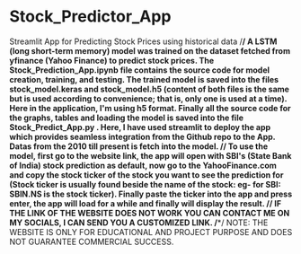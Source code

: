# Stock_Predictor_App
Streamlit App for Predicting Stock Prices using historical data
/****************************************************************************************************************************/
A LSTM (long short-term memory) model was trained on the dataset fetched from yfinance (Yahoo Finance) to predict stock prices. The Stock_Prediction_App.ipynb file contains the source code for model creation, training, and testing. The trained model is saved into the files stock_model.keras and stock_model.h5 (content of both files is the same but is used according to convenience; that is, only one is used at a time). Here in the application, I'm using h5 format. Finally all the source code for the graphs, tables and loading the model is saved into the file Stock_Predict_App.py . Here, I have used streamlit to deploy the app which provides seamless integration from the Github repo to the App. Datas from the 2010 till present is fetch into the model.
/******************************************************************************************************************************/
To use the model, first go to the website link, the app will open with SBI's (State Bank of India) stock prediction as default, now go to the YahooFinance.com and copy the stock ticker of the stock you want to see the prediction for (Stock ticker is usually found beside the name of the stock: eg- for SBI: SBIN.NS is the stock ticker). Finally 
paste the ticker into the app and press enter, the app will load for a while and finally will display the result.
/****************************************************************************************************************************/
IF THE LINK OF THE WEBSITE DOES NOT WORK YOU CAN CONTACT ME ON MY SOCIALS, I CAN SEND YOU A CUSTOMIZED LINK.
/***************************************************************************************************************************/
NOTE: THE WEBSITE IS ONLY FOR EDUCATIONAL AND PROJECT PURPOSE AND DOES NOT GUARANTEE COMMERCIAL SUCCESS.
